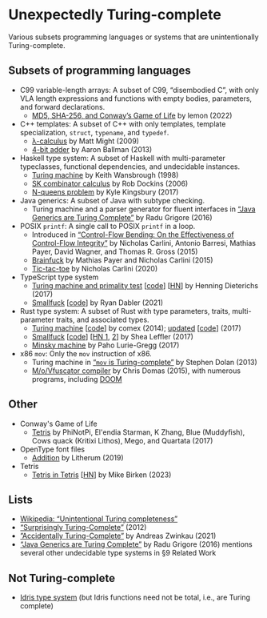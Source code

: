 # Unexpectedly Turing-complete

Various subsets programming languages or systems that are unintentionally
Turing-complete.

## Subsets of programming languages

- C99 variable-length arrays: A subset of C99, “disembodied C”, with only VLA
  length expressions and functions with empty bodies, parameters, and forward
  declarations.
  - [MD5, SHA-256, and Conway’s Game of Life](https://lemon.rip/w/c99-vla-tricks/)
    by lemon (2022)
- C++ templates: A subset of C++ with only templates, template specialization,
  `struct`, `typename`, and `typedef`.
  - [λ-calculus](https://matt.might.net/articles/c++-template-meta-programming-with-lambda-calculus/)
    by Matt Might (2009)
  - [4-bit adder](https://github.com/AaronBallman/adder) by Aaron Ballman (2013)
- Haskell type system: A subset of Haskell with multi-parameter typeclasses,
  functional dependencies, and undecidable instances.
  - [Turing machine](https://www.lochan.org/keith/publications/undec.html) by
    Keith Wansbrough (1998)
  - [SK combinator calculus](https://wiki.haskell.org/Type_SK) by Rob Dockins
    (2006)
  - [N-queens problem](https://aphyr.com/posts/342-typing-the-technical-interview)
    by Kyle Kingsbury (2017)
- Java generics: A subset of Java with subtype checking.
  - Turing machine and a parser generator for fluent interfaces in
    [“Java Generics are Turing Complete”](https://arxiv.org/abs/1605.05274) by
    Radu Grigore (2016)
- POSIX `printf`: A single call to POSIX `printf` in a loop.
  - Introduced in [“Control-Flow Bending: On the Effectiveness of Control-Flow
    Integrity”](https://nebelwelt.net/publications/#15SEC) by Nicholas Carlini,
    Antonio Barresi, Mathias Payer, David Wagner, and Thomas R. Gross (2015)
  - [Brainfuck](https://github.com/HexHive/printbf) by Mathias Payer and
    Nicholas Carlini (2015)
  - [Tic-tac-toe](https://github.com/carlini/printf-tac-toe) by Nicholas Carlini
    (2020)
- TypeScript type system
  - [Turing machine and primality test](https://github.com/microsoft/TypeScript/issues/14833)
    [[code](https://gist.github.com/hediet/63f4844acf5ac330804801084f87a6d4)]
    [[HN](https://news.ycombinator.com/item?id=14905043)] by Henning Dieterichs
    (2017)
  - [Smallfuck](https://itnext.io/typescript-and-turing-completeness-ba8ded8f3de3)
    [[code](https://gist.github.com/ryandabler/fd7884cb9072e66717d9f5d4b23bd5e8)]
    by Ryan Dabler (2021)
- Rust type system: A subset of Rust with type parameters, traits,
  multi-parameter traits, and associated types.
  - [Turing machine](https://www.reddit.com/r/rust/comments/2o6yp8/comment/cmkrjz2/)
    [[code](https://web.archive.org/web/20141225090046/http://pastie.org/9757227)]
    by comex (2014); [updated](https://www.reddit.com/r/rust/comments/5y4x9r/comment/denibgy/)
    [[code](https://web.archive.org/web/20170316010408/https://ghostbin.com/paste/vnjmh)]
    (2017)
  - [Smallfuck](https://sdleffler.github.io/RustTypeSystemTuringComplete/)
    [[code](https://github.com/sdleffler/tarpit-rs)]
    [[HN 1](https://news.ycombinator.com/item?id=13843288), [2](https://news.ycombinator.com/item?id=26445332)]
    by Shea Leffler (2017)
  - [Minsky machine](https://github.com/paholg/minsky/) by Paho Lurie-Gregg
    (2017)
- x86 `mov`: Only the `mov` instruction of x86.
  - Turing machine in [“`mov` is Turing-complete”](https://web.archive.org/web/20130924014250/http://www.cl.cam.ac.uk/~sd601/papers/mov.pdf)
    by Stephen Dolan (2013)
  - [M/o/Vfuscator compiler](https://github.com/xoreaxeaxeax/movfuscator) by
    Chris Domas (2015), with numerous programs, including [DOOM](https://github.com/xoreaxeaxeax/movfuscator/tree/master/validation/doom)

## Other

- Conway's Game of Life
  - [Tetris](https://codegolf.stackexchange.com/questions/11880/build-a-working-game-of-tetris-in-conways-game-of-life)
    by PhiNotPi, El'endia Starman, K Zhang, Blue (Muddyfish), Cows quack
    (Kritixi Lithos), Mego, and Quartata (2017)
- OpenType font files
  - [Addition](https://litherum.blogspot.com/2019/03/addition-font.html) by
    Litherum (2019)
- Tetris
  - [Tetris in Tetris](https://meatfighter.com/tetromino-computer/)
    [[HN](https://news.ycombinator.com/item?id=34309725)]
    by Mike Birken (2023)

## Lists

- [Wikipedia: “Unintentional Turing completeness”](https://en.wikipedia.org/wiki/Turing_completeness#Unintentional_Turing_completeness)
- [“Surprisingly Turing-Complete”](https://gwern.net/turing-complete) (2012)
- [”Accidentally Turing-Complete”](http://beza1e1.tuxen.de/articles/accidentally_turing_complete.html)
  by Andreas Zwinkau (2021)
- [“Java Generics are Turing Complete”](https://arxiv.org/abs/1605.05274) by
  Radu Grigore (2016) mentions several other undecidable type systems in §9 Related
  Work

## Not Turing-complete

- [Idris type system](https://cs.stackexchange.com/questions/19577/what-can-idris-not-do-by-giving-up-turing-completeness/23916#23916)
  (but Idris functions need not be total, i.e., are Turing complete)
